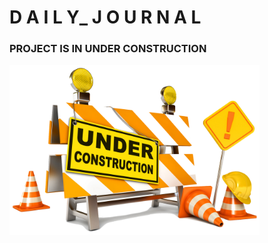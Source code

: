 # D A I L Y_ J O U R N A L


<h3> PROJECT IS IN UNDER CONSTRUCTION </h3>

<img width="400" src="public/images/construction.png" ></img>
